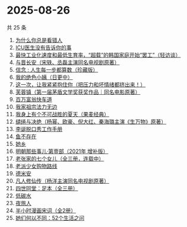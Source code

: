 # 2025-08-26

共 25 条

<!-- BEGIN WEREAD -->
<!-- 最后更新时间 2025-08-26 14:14:33 +0800 -->
1. [为什么你总是看错人](https://weread.qq.com/web/bookDetail/0d132510813aba464g0136e3)
1. [ICU医生没有告诉你的事](https://weread.qq.com/web/bookDetail/cb932bd0813aba4ceg0120b0)
1. [最快工业化速度和最低生育率，“超载”的韩国家庭开始“罢工”（轻访谈）](https://weread.qq.com/web/bookDetail/e81320e0813aba44cg01598f)
1. [与晋长安（宋轶、丞磊主演同名电视剧原著）](https://weread.qq.com/web/bookDetail/34832750813ab74e9g014a38)
1. [信念 : 人生每一步都算数（珍藏版）](https://weread.qq.com/web/bookDetail/9e1326b0813ab8736g0119ec)
1. [我的绝色小姨（日更中）](https://weread.qq.com/web/bookDetail/17c32f10813aba4ecg018dd3)
1. [这一次，让我紧紧抱住你（把压力和坏情绪都挤出来！）](https://weread.qq.com/web/bookDetail/16832290813ab99deg011963)
1. [芙蓉镇（第一届茅盾文学奖获奖作品｜同名电影原著）](https://weread.qq.com/web/bookDetail/cba32c5071a224b0cba2822)
1. [百万富翁快车道](https://weread.qq.com/web/bookDetail/718323107209303d7180890)
1. [我家祖宗法力无边](https://weread.qq.com/web/bookDetail/48332f40813aba3f3g011ddc)
1. [我身上有个不可战胜的夏天（果麦经典）](https://weread.qq.com/web/bookDetail/160321a0813aba1dfg0109cf)
1. [缱绻与决绝（杨幂、欧豪、倪大红、秦海璐主演《生万物》原著）](https://weread.qq.com/web/bookDetail/d6f320605bf576d6f394eec)
1. [李诞脱口秀工作手册](https://weread.qq.com/web/bookDetail/17e324b07268888017e4c11)
1. [鱼不存在](https://weread.qq.com/web/bookDetail/0af32760813ab798cg01135c)
1. [她乡](https://weread.qq.com/web/bookDetail/a8132880813aba292g014556)
1. [明朝那些事儿·第壹部（2021年 增补版）](https://weread.qq.com/web/bookDetail/4973271072710be8497f5d2)
1. [老张家的七个女儿（全三册，连载中）](https://weread.qq.com/web/bookDetail/12332100813ab8b6cg0155cf)
1. [老派少女购物路线](https://weread.qq.com/web/bookDetail/63732d00813ab7d60g0112c5)
1. [德米安](https://weread.qq.com/web/bookDetail/6f532ce0813aba3f3g01062f)
1. [凡人修仙传（杨洋主演同名电视剧原著）](https://weread.qq.com/web/bookDetail/f8932040571886f89dbe6b5)
1. [四世同堂：足本（全三册）](https://weread.qq.com/web/bookDetail/7e532a50716787a47e5d34a)
1. [低碳水](https://weread.qq.com/web/bookDetail/16e32c50813aba461g018746)
1. [夜旅人](https://weread.qq.com/web/bookDetail/0f5325d0727079db0f587e7)
1. [半小时漫画宋词（全2册）](https://weread.qq.com/web/bookDetail/7e132a8071f5b2cf7e16cf9)
1. [她们何以不同：52个生活之问](https://weread.qq.com/web/bookDetail/dbc32840813ab9389g01691d)
<!-- END WEREAD -->